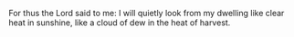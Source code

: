 For thus the Lord said to me: I will quietly look from my dwelling like clear heat in sunshine, like a cloud of dew in the heat of harvest.
